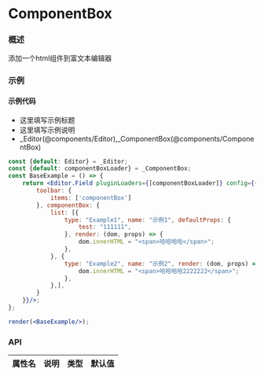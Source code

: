 
# ComponentBox


### 概述

添加一个html组件到富文本编辑器


### 示例

#### 示例代码

- 这里填写示例标题
- 这里填写示例说明
- _Editor(@components/Editor),_ComponentBox(@components/ComponentBox)

```jsx
const {default: Editor} = _Editor;
const {default: componentBoxLoader} = _ComponentBox;
const BaseExample = () => {
    return <Editor.Field pluginLoaders={[componentBoxLoader]} config={{
        toolbar: {
            items: ['componentBox']
        }, componentBox: {
            list: [{
                type: "Example1", name: "示例1", defaultProps: {
                    test: "111111",
                }, render: (dom, props) => {
                    dom.innerHTML = "<span>哈哈哈哈</span>";
                },
            }, {
                type: "Example2", name: "示例2", render: (dom, props) => {
                    dom.innerHTML = "<span>哈哈哈哈2222222</span>";
                },
            },],
        }
    }}/>;
};

render(<BaseExample/>);

```


### API

|属性名|说明|类型|默认值|
|  ---  | ---  | --- | --- |


